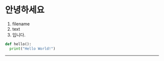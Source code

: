 # 안녕하세요

1. filename
2. text
3. 입니다.

```python  
def hello():  
  print("Hello World!")  
``` 
  
---  
